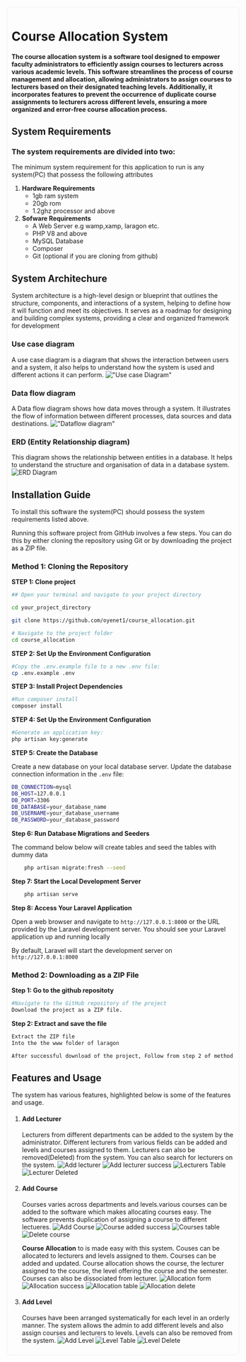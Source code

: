 <div style="width:100%; max-width: 1024px; margin: 2px auto; padding: 10px; border: 1px #eee solid; border-radius:8px">

# Course Allocation System

#### The course allocation system is a software tool designed to empower faculty administrators to efficiently assign courses to lecturers across various academic levels. This software streamlines the process of course management and allocation, allowing administrators to assign courses to lecturers based on their designated teaching levels. Additionally, it incorporates features to prevent the occurrence of duplicate course assignments to lecturers across different levels, ensuring a more organized and error-free course allocation process.

## System Requirements

### The system requirements are divided into two:

The minimum system requirement for this application to run is any system(PC) that possess the following attributes

1. **Hardware Requirements**
    - 1gb ram system
    - 20gb rom
    - 1.2ghz processor and above
2. **Sofware Requirements**
    - A Web Server e.g wamp,xamp, laragon etc.
    - PHP V8 and above
    - MySQL Database
    - Composer
    - Git (optional if you are cloning from github)

## System Architechure

System architecture is a high-level design or blueprint that outlines the structure, components, and interactions of a system, helping to define how it will function and meet its objectives. It serves as a roadmap for designing and building complex systems, providing a clear and organized framework for development

### Use case diagram

A use case diagram is a diagram that shows the interaction between users and a system, it also helps to understand how the system is used and different actions it can perform.
!["Use case Diagram"](/public/img/Course_allocation_system_Usecase_diagram.png)

### Data flow diagram

A Data flow diagram shows how data moves through a system. It illustrates the flow of information between different processes, data sources and data destinations.
!["Dataflow diagram"](/public/img/Course_allocation_system_Dataflow_diagram.png)

### ERD (Entity Relationship diagram)
This diagram shows the relationship between entities in a database. It helps to understand the structure and organisation of data in a database system.
![ERD Diagram](/public/img/erd.png)

## Installation Guide

To install this software the system(PC) should possess the system requirements listed above.

Running this software project from GitHub involves a few steps. You can do this by either cloning the repository using Git or by downloading the project as a ZIP file.

### Method 1: Cloning the Repository

**STEP 1: Clone project**

```sh
## Open your terminal and navigate to your project directory

cd your_project_directory

git clone https://github.com/oyenet1/course_allocation.git

# Navigate to the project folder
cd course_allocation
```

**STEP 2: Set Up the Environment Configuration**

```sh
#Copy the .env.example file to a new .env file:
cp .env.example .env
```

**STEP 3: Install Project Dependencies**

```sh
#Run composer install
composer install
```

**STEP 4: Set Up the Environment Configuration**

```sh
#Generate an application key:
php artisan key:generate
```

**STEP 5: Create the Database**

Create a new database on your local database server. Update the database connection information in the `.env` file:

```sh
DB_CONNECTION=mysql
DB_HOST=127.0.0.1
DB_PORT=3306
DB_DATABASE=your_database_name
DB_USERNAME=your_database_username
DB_PASSWORD=your_database_password
```

**Step 6: Run Database Migrations and Seeders**

The command below below will create tables and seed the tables with dummy data

```sh
    php artisan migrate:fresh --seed
```

**Step 7: Start the Local Development Server**

```sh
    php artisan serve
```

**Step 8: Access Your Laravel Application**

Open a web browser and navigate to `http://127.0.0.1:8000` or the URL provided by the Laravel development server. You should see your Laravel application up and running locally

By default, Laravel will start the development server on `http://127.0.0.1:8000`

### Method 2: Downloading as a ZIP File
**Step 1: Go to the github repositoty**
```sh
#Navigate to the GitHub repository of the project
Download the project as a ZIP file.
```
**Step 2: Extract and save the file**
```sh
Extract the ZIP file 
Into the the www folder of laragon 

```

```sh
After successful download of the project, Follow from step 2 of method 1. 
```


## Features and Usage

The system has various features, highlighted below is some of the features and usage.

1. #### Add Lecturer

    Lecturers from different departments can be added to the system by the administrator. Different lecturers from various fields can be added and levels and courses assigned to them.
    Lecturers can also be removed(Deleted) from the system. You can also search for lecturers on the system.
    ![Add lecturer](<public/img/add lecturer.jpeg>)
    ![Add lecturer success](<public/img/success message for lecturer.jpeg>)
    ![Lecturers Table](<public/img/lecturers table.jpeg>)
    ![Lecturer Deleted](<public/img/lecturer deleted.jpeg>)

2. #### Add Course

    Courses varies across departments and levels.various courses can be added to the software which makes allocating courses easy. The software prevents duplication of assigning a course to different lectueres.
    ![Add Course](<public/img/add course.jpeg>)
    ![Course added success](<public/img/course added sucess.jpeg>)
    ![Courses table](<public/img/courses table..jpeg>)
    ![Delete course](<public/img/Course delete.PNG>)

    **Course Allocation** to is made easy with this system. Couses can be allocated to lecturers and levels assigned to them. Courses can be added and updated. Course allocation shows the course, the lecturer assigned to the course, the level offering the course and the semester. Courses can also be dissociated from lecturer.
    ![Allocation form](<public/img/allocation form.jpeg>)
    ![Allocation success](<public/img/allocation success.jpeg>)
    ![Allocation table](<public/img/allocation table.jpeg>)
    ![Allocation delete](<public/img/deleted course allocation.jpeg>)

3. #### Add Level

    Courses have been arranged systematically for each level in an orderly manner. The system allows the admin to add different levels and also assign courses and lecturers to levels. Levels can also be removed from the system.
    ![Add Level](<public/img/Add Level.PNG>)
    ![Level Table](<public/img/Level Table.PNG>)
    ![Level Delete](<public/img/Delete Level.PNG>)

    </div>
